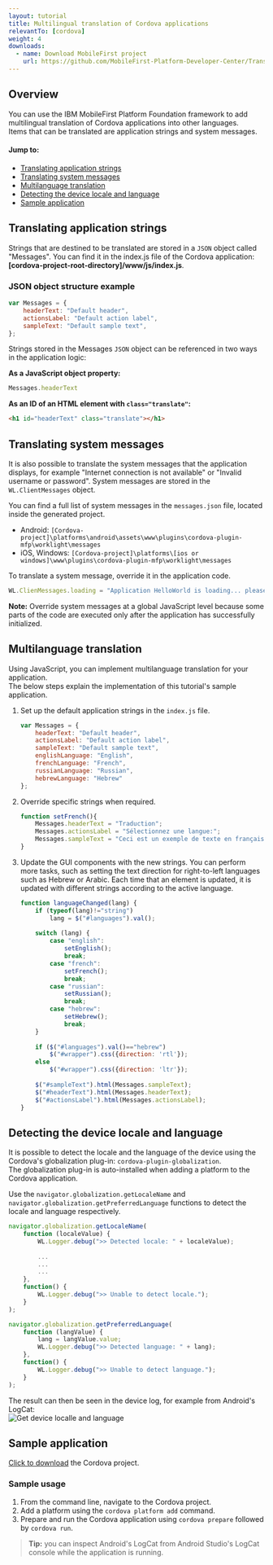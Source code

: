 ```yaml
---
layout: tutorial
title: Multilingual translation of Cordova applications
relevantTo: [cordova]
weight: 4
downloads:
  - name: Download MobileFirst project
    url: https://github.com/MobileFirst-Platform-Developer-Center/Translation/tree/release80
---
```


## Overview
You can use the IBM MobileFirst Platform Foundation framework to add multilingual translation of Cordova applications into other languages.  
Items that can be translated are application strings and system messages. 

#### Jump to:

* [Translating application strings](#translating-application-strings)
* [Translating system messages](#translating-system-messages)
* [Multilanguage translation](#multilanguage-translation)
* [Detecting the device locale and language](#detecting-the-device-locale-and-language)
* [Sample application](#sample-application)

## Translating application strings
Strings that are destined to be translated are stored in a `JSON` object called "Messages". You can find it in the index.js file of the Cordova application: **[cordova-project-root-directory]/www/js/index.js**.

### JSON object structure example

```JavaScript
var Messages = {
    headerText: "Default header",
    actionsLabel: "Default action label",
    sampleText: "Default sample text",
};
```

Strings stored in the Messages `JSON` object can be referenced in two ways in the application logic:

**As a JavaScript object property:**

```JavaScript
Messages.headerText
```

**As an ID of an HTML element with `class="translate"`:**

```html
<h1 id="headerText" class="translate"></h1>
```

## Translating system messages
It is also possible to translate the system messages that the application displays, for example "Internet connection is not available" or "Invalid username or password". System messages are stored in the `WL.ClientMessages` object.

You can find a full list of system messages in the `messages.json` file, located inside the generated project.

- Android: `[Cordova-project]\platforms\android\assets\www\plugins\cordova-plugin-mfp\worklight\messages`
- iOS, Windows: `[Cordova-project]\platforms\[ios or windows]\www\plugins\cordova-plugin-mfp\worklight\messages`

To translate a system message, override it in the application code.

```javascript
WL.ClienMessages.loading = "Application HelloWorld is loading... please wait.";
```

**Note:** Override system messages at a global JavaScript level because some parts of the code are executed only after the application has successfully initialized.

## Multilanguage translation
Using JavaScript, you can implement multilanguage translation for your application.  
The below steps explain the implementation of this tutorial's sample application.

1. Set up the default application strings in the `index.js` file.

    ```javascript
    var Messages = {
        headerText: "Default header",
        actionsLabel: "Default action label",
        sampleText: "Default sample text",
        englishLanguage: "English",
        frenchLanguage: "French",
        russianLanguage: "Russian",
        hebrewLanguage: "Hebrew"
    };
    ```

2. Override specific strings when required.

    ```javascript
    function setFrench(){
        Messages.headerText = "Traduction";
        Messages.actionsLabel = "Sélectionnez une langue:";
        Messages.sampleText = "Ceci est un exemple de texte en français.";
    }
    ```

3. Update the GUI components with the new strings. You can perform more tasks, such as setting the text direction for right-to-left languages such as Hebrew or Arabic. Each time that an element is updated, it is updated with different strings according to the active language.

    ```javascript
    function languageChanged(lang) {
        if (typeof(lang)!="string") 
            lang = $("#languages").val();
        
        switch (lang) {
            case "english":
                setEnglish();
                break;
            case "french":
                setFrench();
                break;
            case "russian":
                setRussian();
                break;
            case "hebrew":
                setHebrew();
                break;
        }
               
        if ($("#languages").val()=="hebrew")
            $("#wrapper").css({direction: 'rtl'});
        else
            $("#wrapper").css({direction: 'ltr'});
      
        $("#sampleText").html(Messages.sampleText);
        $("#headerText").html(Messages.headerText);
        $("#actionsLabel").html(Messages.actionsLabel);
    }
    ```

## Detecting the device locale and language
It is possible to detect the locale and the language of the device using the Cordova's globalization plug-in: `cordova-plugin-globalization`.  
The globalization plug-in is auto-installed when adding a platform to the Cordova application.

Use the `navigator.globalization.getLocaleName` and `navigator.globalization.getPreferredLanguage` functions to detect the locale and language respectively.

```javascript
navigator.globalization.getLocaleName(
	function (localeValue) {
		WL.Logger.debug(">> Detected locale: " + localeValue);
		
        ...
        ...
        ...
	},
	function() {
		WL.Logger.debug(">> Unable to detect locale.");
	}
);

navigator.globalization.getPreferredLanguage(
	function (langValue) {
		lang = langValue.value;
		WL.Logger.debug(">> Detected language: " + lang);
	},
	function() {
		WL.Logger.debug(">> Unable to detect language.");
	}
);
```

The result can then be seen in the device log, for example from Android's LogCat:  
![Get device localle and language](DeviceLocaleLangugae.png)

## Sample application
[Click to download](https://github.com/MobileFirst-Platform-Developer-Center/Translation) the Cordova project.  

### Sample usage
1. From the command line, navigate to the Cordova project.
2. Add a platform using the `cordova platform add` command.
3. Prepare and run the Cordova application using `cordova prepare` followed by `cordova run`.

> <b>Tip:</b> you can inspect Android's LogCat from Android Studio's LogCat console while the application is running.
